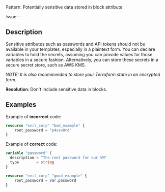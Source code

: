 Pattern: Potentially sensitive data stored in block attribute

Issue: -

## Description

Sensitive attributes such as passwords and API tokens should not be available in your templates, especially in a plaintext form. You can declare variables to hold the secrets, assuming you can provide values for those variables in a secure fashion. Alternatively, you can store these secrets in a secure secret store, such as AWS KMS.

*NOTE: It is also recommended to store your Terraform state in an encrypted form.*

**Resolution**: Don't include sensitive data in blocks.

## Examples

Example of **incorrect** code:

```terraform
resource "evil_corp" "bad_example" {
	root_password = "p4ssw0rd"
}
```

Example of **correct** code:

```terraform
variable "password" {
  description = "The root password for our VM"
  type        = string
}

resource "evil_corp" "good_example" {
	root_password = var.password
}
```